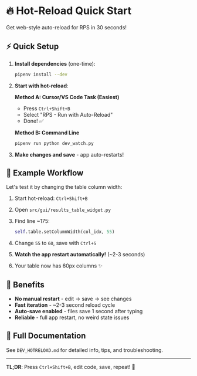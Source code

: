 # 🔥 Hot-Reload Quick Start

Get web-style auto-reload for RPS in 30 seconds!

## ⚡ Quick Setup

1. **Install dependencies** (one-time):
   ```bash
   pipenv install --dev
   ```

2. **Start with hot-reload**:

   **Method A: Cursor/VS Code Task (Easiest)**
   - Press `Ctrl+Shift+B`
   - Select "RPS - Run with Auto-Reload"
   - Done! ✅

   **Method B: Command Line**
   ```bash
   pipenv run python dev_watch.py
   ```

3. **Make changes and save** - app auto-restarts!

## 📝 Example Workflow

Let's test it by changing the table column width:

1. Start hot-reload: `Ctrl+Shift+B`

2. Open `src/gui/results_table_widget.py`

3. Find line ~175:
   ```python
   self.table.setColumnWidth(col_idx, 55)
   ```

4. Change `55` to `60`, save with `Ctrl+S`

5. **Watch the app restart automatically!** (~2-3 seconds)

6. Your table now has 60px columns ✨

## 🎯 Benefits

- **No manual restart** - edit → save → see changes
- **Fast iteration** - ~2-3 second reload cycle
- **Auto-save enabled** - files save 1 second after typing
- **Reliable** - full app restart, no weird state issues

## 📖 Full Documentation

See `DEV_HOTRELOAD.md` for detailed info, tips, and troubleshooting.

---

**TL;DR**: Press `Ctrl+Shift+B`, edit code, save, repeat! 🚀
